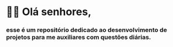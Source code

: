 # 🍷🗿 Olá senhores,
### esse é um repositório dedicado ao desenvolvimento de projetos para me auxiliares com questões diárias.
